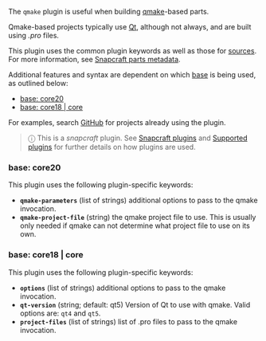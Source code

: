 The `qmake` plugin is useful when building [qmake](http://doc.qt.io/qt-5/qmake-manual.html)-based parts.

Qmake-based projects typically use [Qt](https://www.qt.io/), although not always, and are built using *.pro* files. 

This plugin uses the common plugin keywords as well as those for [sources](/t/snapcraft-parts-metadata/8336#heading--source). For more information, see [Snapcraft parts metadata](/t/snapcraft-parts-metadata/8336).

Additional features and syntax are dependent on which [base](/t/base-snaps/11198) is being used, as outlined below:

- [base: core20](#heading--core20)
- [base: core18 | core](#heading--core18)

For examples, search [GitHub](https://github.com/search?q=path%3Asnapcraft.yaml+%22plugin%3A+qmake%22&type=Code) for projects already using the plugin.

> ⓘ  This is a *snapcraft* plugin. See [Snapcraft plugins](/t/snapcraft-plugins/4284) and [Supported plugins](/t/supported-plugins/8080) for further details on how plugins are used.

<h3 id='heading--core20'>base: core20</h3>

This plugin uses the following plugin-specific keywords:

- **`qmake-parameters`** (list of strings)
      additional options to pass to the qmake invocation.
- **`qmake-project-file`** (string)
      the qmake project file to use. This is usually only needed if  qmake can not determine what project file to use on its own.

<h3 id='heading--core18'>base: core18 | core</h3>

This plugin uses the following plugin-specific keywords:

- **`options`** (list of strings)
     additional options to pass to the qmake invocation.
- **`qt-version`** (string; default: qt5)
     Version of Qt to use with qmake. Valid options are: `qt4` and `qt5`.
- **`project-files`** (list of strings)
     list of .pro files to pass to the qmake invocation.